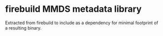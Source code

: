 # firebuild MMDS metadata library

Extracted from firebuild to include as a dependency for minimal footprint of a resulting binary.
